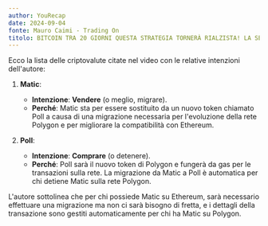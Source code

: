 ```yaml
---
author: YouRecap
date: 2024-09-04
fonte: Mauro Caimi - Trading On
titolo: BITCOIN TRA 20 GIORNI QUESTA STRATEGIA TORNERÀ RIALZISTA! LA SEGUIRAI?
---
```


Ecco la lista delle criptovalute citate nel video con le relative intenzioni dell'autore:

1. **Matic**: 
   - **Intenzione**: **Vendere** (o meglio, migrare). 
   - **Perché**: Matic sta per essere sostituito da un nuovo token chiamato Poll a causa di una migrazione necessaria per l'evoluzione della rete Polygon e per migliorare la compatibilità con Ethereum.

2. **Poll**: 
   - **Intenzione**: **Comprare** (o detenere).
   - **Perché**: Poll sarà il nuovo token di Polygon e fungerà da gas per le transazioni sulla rete. La migrazione da Matic a Poll è automatica per chi detiene Matic sulla rete Polygon.

L'autore sottolinea che per chi possiede Matic su Ethereum, sarà necessario effettuare una migrazione ma non ci sarà bisogno di fretta, e i dettagli della transazione sono gestiti automaticamente per chi ha Matic su Polygon.
